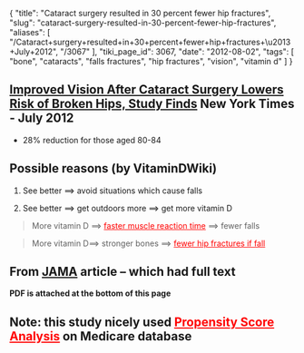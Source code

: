 {
    "title": "Cataract surgery resulted in 30 percent fewer hip fractures",
    "slug": "cataract-surgery-resulted-in-30-percent-fewer-hip-fractures",
    "aliases": [
        "/Cataract+surgery+resulted+in+30+percent+fewer+hip+fractures+\u2013+July+2012",
        "/3067"
    ],
    "tiki_page_id": 3067,
    "date": "2012-08-02",
    "tags": [
        "bone",
        "cataracts",
        "falls fractures",
        "hip fractures",
        "vision",
        "vitamin d"
    ]
}


## [Improved Vision After Cataract Surgery Lowers Risk of Broken Hips, Study Finds](http://www.nytimes.com/2012/08/01/health/research/fewer-hip-fractures-are-a-side-benefit-of-cataract-surgery-study-finds.html?_r=1) New York Times - July 2012

* 28% reduction for those aged 80-84

## Possible reasons (by VitaminDWiki)

1. See better ==> avoid situations which cause falls

1. See better ==> get outdoors more ==> get more vitamin D

> More vitamin D ==> <a href="/posts/faster-muscle-reaction-time" style="color: red; text-decoration: underline;" title="This link has an unknown page_id: 278">faster muscle reaction time</a> ==> fewer falls

> More vitamin D==> stronger bones ==> <a href="/posts/fewer-hip-fractures-if-fall" style="color: red; text-decoration: underline;" title="This link has an unknown page_id: 1260">fewer hip fractures if fall</a>

## From [JAMA](http://jama.jamanetwork.com/article.aspx?articleid=1273017%20) article – which had full text

 **PDF is attached at the bottom of this page** 

## Note: this study nicely used <a href="/posts/propensity-score-analysis" style="color: red; text-decoration: underline;" title="This link has an unknown page_id: 2802">Propensity Score Analysis</a> on Medicare database